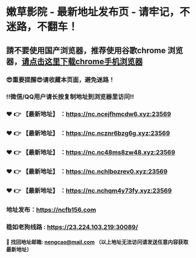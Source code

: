 # 嫩草影院 - 最新地址发布页 - 请牢记，不迷路，不翻车！

## 請不要使用国产浏览器，推荐使用谷歌chrome 浏览器，<a href = "https://www.google.cn/chrome/">请点击这里下载chrome手机浏览器</a>

### :sunglasses:重要提醒:sunglasses:请收藏本页面，避免迷路！
### ‼️微信/QQ用户请长按复制地址到浏览器里访问‼️

### :heart: :point_right: 【最新地址】 ：https://nc.ncejfhmcdw6.xyz:23569
### :heart: :point_right: 【最新地址】 ：https://nc.ncznr6bzg6g.xyz:23569
### :heart: :point_right: 【最新地址】 ：https://nc.nc48ms8zw48.xyz:23569
### :heart: :point_right: 【最新地址】 ：https://nc.nchlbozrev0.xyz:23569
### :heart: :point_right: 【最新地址】 ：https://nc.nchqm4y73fy.xyz:23569

### 地址发布：https://ncfb156.com
### 稳如老狗线路 : https://23.224.103.219:30089/

#### :e-mail: __找回地址邮箱: nengcao@mail.com （以上地址无法访问请发送任意内容获取最新地址）__
